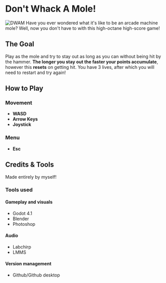 # Don't Whack A Mole!
![DWAM](https://github.com/Matiss-Priednieks/DontWhackAMole/assets/71713484/016eb447-28b9-46c5-b7ed-c06245d052b6)
Have you ever wondered what it's like to be an arcade machine mole? Well, now you don't have to with this high-octane high-score game!

## The Goal
Play as the mole and try to stay out as long as you can without being hit by the hammer. **The longer you stay out the faster your points accumulate**, however this **resets** on getting hit.
You have 3 lives, after which you will need to restart and try again!

## How to Play
### Movement
- **WASD**
- **Arrow Keys**
- **Joystick**
### Menu
- **Esc**

## Credits & Tools
Made entirely by myself!
### Tools used
#### Gameplay and visuals
- Godot 4.1
- Blender
- Photoshop
#### Audio
- Labchirp
- LMMS
#### Version management
- Github/Github desktop
